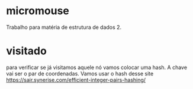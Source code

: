# micromouse
Trabalho para matéria de estrutura de dados 2.

# visitado
para verificar se já visitamos aquele nó vamos colocar uma hash. A chave vai ser o par de coordenadas.
Vamos usar o hash desse site https://sair.synerise.com/efficient-integer-pairs-hashing/
